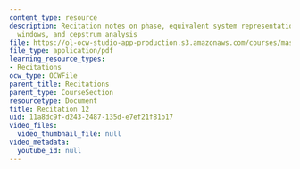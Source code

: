 ```yaml
---
content_type: resource
description: Recitation notes on phase, equivalent system representation, filter design,
  windows, and cepstrum analysis
file: https://ol-ocw-studio-app-production.s3.amazonaws.com/courses/mas-160-signals-systems-and-information-for-media-technology-fall-2007/11a8dc9fd2432487135de7ef21f81b17_rec12.pdf
file_type: application/pdf
learning_resource_types:
- Recitations
ocw_type: OCWFile
parent_title: Recitations
parent_type: CourseSection
resourcetype: Document
title: Recitation 12
uid: 11a8dc9f-d243-2487-135d-e7ef21f81b17
video_files:
  video_thumbnail_file: null
video_metadata:
  youtube_id: null
---
```

